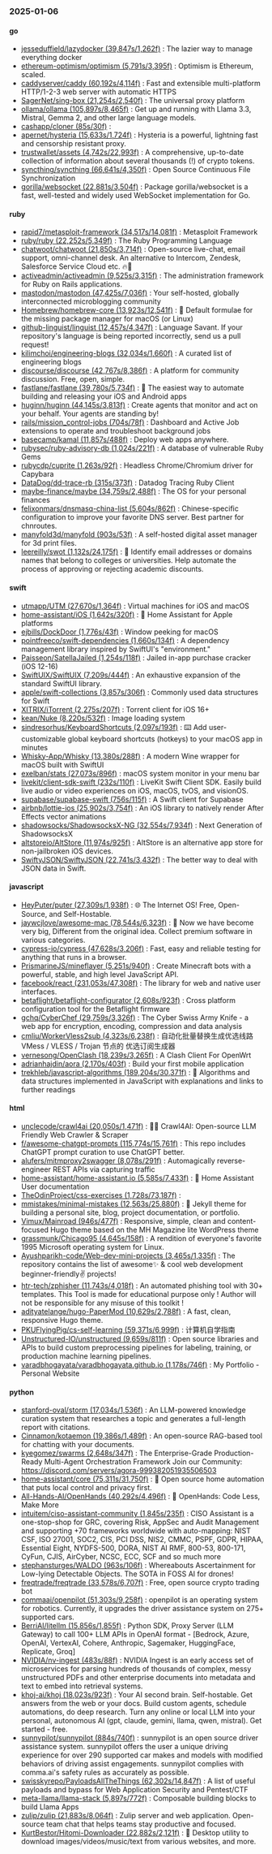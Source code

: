 ### 2025-01-06

#### go
* [jesseduffield/lazydocker (39,847s/1,262f)](https://github.com/jesseduffield/lazydocker) : The lazier way to manage everything docker
* [ethereum-optimism/optimism (5,791s/3,395f)](https://github.com/ethereum-optimism/optimism) : Optimism is Ethereum, scaled.
* [caddyserver/caddy (60,192s/4,114f)](https://github.com/caddyserver/caddy) : Fast and extensible multi-platform HTTP/1-2-3 web server with automatic HTTPS
* [SagerNet/sing-box (21,254s/2,540f)](https://github.com/SagerNet/sing-box) : The universal proxy platform
* [ollama/ollama (105,897s/8,465f)](https://github.com/ollama/ollama) : Get up and running with Llama 3.3, Mistral, Gemma 2, and other large language models.
* [cashapp/cloner (85s/30f)](https://github.com/cashapp/cloner) : 
* [apernet/hysteria (15,633s/1,724f)](https://github.com/apernet/hysteria) : Hysteria is a powerful, lightning fast and censorship resistant proxy.
* [trustwallet/assets (4,742s/22,993f)](https://github.com/trustwallet/assets) : A comprehensive, up-to-date collection of information about several thousands (!) of crypto tokens.
* [syncthing/syncthing (66,641s/4,350f)](https://github.com/syncthing/syncthing) : Open Source Continuous File Synchronization
* [gorilla/websocket (22,881s/3,504f)](https://github.com/gorilla/websocket) : Package gorilla/websocket is a fast, well-tested and widely used WebSocket implementation for Go.

#### ruby
* [rapid7/metasploit-framework (34,517s/14,081f)](https://github.com/rapid7/metasploit-framework) : Metasploit Framework
* [ruby/ruby (22,252s/5,349f)](https://github.com/ruby/ruby) : The Ruby Programming Language
* [chatwoot/chatwoot (21,850s/3,714f)](https://github.com/chatwoot/chatwoot) : Open-source live-chat, email support, omni-channel desk. An alternative to Intercom, Zendesk, Salesforce Service Cloud etc. 🔥💬
* [activeadmin/activeadmin (9,525s/3,315f)](https://github.com/activeadmin/activeadmin) : The administration framework for Ruby on Rails applications.
* [mastodon/mastodon (47,425s/7,036f)](https://github.com/mastodon/mastodon) : Your self-hosted, globally interconnected microblogging community
* [Homebrew/homebrew-core (13,923s/12,541f)](https://github.com/Homebrew/homebrew-core) : 🍻 Default formulae for the missing package manager for macOS (or Linux)
* [github-linguist/linguist (12,457s/4,347f)](https://github.com/github-linguist/linguist) : Language Savant. If your repository's language is being reported incorrectly, send us a pull request!
* [kilimchoi/engineering-blogs (32,034s/1,660f)](https://github.com/kilimchoi/engineering-blogs) : A curated list of engineering blogs
* [discourse/discourse (42,767s/8,386f)](https://github.com/discourse/discourse) : A platform for community discussion. Free, open, simple.
* [fastlane/fastlane (39,780s/5,734f)](https://github.com/fastlane/fastlane) : 🚀 The easiest way to automate building and releasing your iOS and Android apps
* [huginn/huginn (44,145s/3,813f)](https://github.com/huginn/huginn) : Create agents that monitor and act on your behalf. Your agents are standing by!
* [rails/mission_control-jobs (704s/78f)](https://github.com/rails/mission_control-jobs) : Dashboard and Active Job extensions to operate and troubleshoot background jobs
* [basecamp/kamal (11,857s/488f)](https://github.com/basecamp/kamal) : Deploy web apps anywhere.
* [rubysec/ruby-advisory-db (1,024s/221f)](https://github.com/rubysec/ruby-advisory-db) : A database of vulnerable Ruby Gems
* [rubycdp/cuprite (1,263s/92f)](https://github.com/rubycdp/cuprite) : Headless Chrome/Chromium driver for Capybara
* [DataDog/dd-trace-rb (315s/373f)](https://github.com/DataDog/dd-trace-rb) : Datadog Tracing Ruby Client
* [maybe-finance/maybe (34,759s/2,488f)](https://github.com/maybe-finance/maybe) : The OS for your personal finances
* [felixonmars/dnsmasq-china-list (5,604s/862f)](https://github.com/felixonmars/dnsmasq-china-list) : Chinese-specific configuration to improve your favorite DNS server. Best partner for chnroutes.
* [manyfold3d/manyfold (903s/53f)](https://github.com/manyfold3d/manyfold) : A self-hosted digital asset manager for 3d print files.
* [leereilly/swot (1,132s/24,175f)](https://github.com/leereilly/swot) : 🏫 Identify email addresses or domains names that belong to colleges or universities. Help automate the process of approving or rejecting academic discounts.

#### swift
* [utmapp/UTM (27,670s/1,364f)](https://github.com/utmapp/UTM) : Virtual machines for iOS and macOS
* [home-assistant/iOS (1,642s/320f)](https://github.com/home-assistant/iOS) : 📱 Home Assistant for Apple platforms
* [ejbills/DockDoor (1,776s/43f)](https://github.com/ejbills/DockDoor) : Window peeking for macOS
* [pointfreeco/swift-dependencies (1,660s/134f)](https://github.com/pointfreeco/swift-dependencies) : A dependency management library inspired by SwiftUI's "environment."
* [Paisseon/SatellaJailed (1,254s/118f)](https://github.com/Paisseon/SatellaJailed) : Jailed in-app purchase cracker (iOS 12-16)
* [SwiftUIX/SwiftUIX (7,209s/444f)](https://github.com/SwiftUIX/SwiftUIX) : An exhaustive expansion of the standard SwiftUI library.
* [apple/swift-collections (3,857s/306f)](https://github.com/apple/swift-collections) : Commonly used data structures for Swift
* [XITRIX/iTorrent (2,275s/207f)](https://github.com/XITRIX/iTorrent) : Torrent client for iOS 16+
* [kean/Nuke (8,220s/532f)](https://github.com/kean/Nuke) : Image loading system
* [sindresorhus/KeyboardShortcuts (2,097s/193f)](https://github.com/sindresorhus/KeyboardShortcuts) : ⌨️ Add user-customizable global keyboard shortcuts (hotkeys) to your macOS app in minutes
* [Whisky-App/Whisky (13,380s/288f)](https://github.com/Whisky-App/Whisky) : A modern Wine wrapper for macOS built with SwiftUI
* [exelban/stats (27,073s/896f)](https://github.com/exelban/stats) : macOS system monitor in your menu bar
* [livekit/client-sdk-swift (232s/110f)](https://github.com/livekit/client-sdk-swift) : LiveKit Swift Client SDK. Easily build live audio or video experiences on iOS, macOS, tvOS, and visionOS.
* [supabase/supabase-swift (756s/115f)](https://github.com/supabase/supabase-swift) : A Swift client for Supabase
* [airbnb/lottie-ios (25,902s/3,754f)](https://github.com/airbnb/lottie-ios) : An iOS library to natively render After Effects vector animations
* [shadowsocks/ShadowsocksX-NG (32,554s/7,934f)](https://github.com/shadowsocks/ShadowsocksX-NG) : Next Generation of ShadowsocksX
* [altstoreio/AltStore (11,974s/925f)](https://github.com/altstoreio/AltStore) : AltStore is an alternative app store for non-jailbroken iOS devices.
* [SwiftyJSON/SwiftyJSON (22,741s/3,432f)](https://github.com/SwiftyJSON/SwiftyJSON) : The better way to deal with JSON data in Swift.

#### javascript
* [HeyPuter/puter (27,309s/1,938f)](https://github.com/HeyPuter/puter) : 🌐 The Internet OS! Free, Open-Source, and Self-Hostable.
* [jaywcjlove/awesome-mac (78,544s/6,323f)](https://github.com/jaywcjlove/awesome-mac) :  Now we have become very big, Different from the original idea. Collect premium software in various categories.
* [cypress-io/cypress (47,628s/3,206f)](https://github.com/cypress-io/cypress) : Fast, easy and reliable testing for anything that runs in a browser.
* [PrismarineJS/mineflayer (5,251s/940f)](https://github.com/PrismarineJS/mineflayer) : Create Minecraft bots with a powerful, stable, and high level JavaScript API.
* [facebook/react (231,053s/47,308f)](https://github.com/facebook/react) : The library for web and native user interfaces.
* [betaflight/betaflight-configurator (2,608s/923f)](https://github.com/betaflight/betaflight-configurator) : Cross platform configuration tool for the Betaflight firmware
* [gchq/CyberChef (29,759s/3,326f)](https://github.com/gchq/CyberChef) : The Cyber Swiss Army Knife - a web app for encryption, encoding, compression and data analysis
* [cmliu/WorkerVless2sub (4,323s/6,238f)](https://github.com/cmliu/WorkerVless2sub) : 自动化批量替换生成优选线路 VMess / VLESS / Trojan 节点的 优选订阅生成器
* [vernesong/OpenClash (18,239s/3,265f)](https://github.com/vernesong/OpenClash) : A Clash Client For OpenWrt
* [adrianhajdin/aora (2,170s/403f)](https://github.com/adrianhajdin/aora) : Build your first mobile application
* [trekhleb/javascript-algorithms (189,204s/30,371f)](https://github.com/trekhleb/javascript-algorithms) : 📝 Algorithms and data structures implemented in JavaScript with explanations and links to further readings

#### html
* [unclecode/crawl4ai (20,050s/1,471f)](https://github.com/unclecode/crawl4ai) : 🚀🤖 Crawl4AI: Open-source LLM Friendly Web Crawler & Scraper
* [f/awesome-chatgpt-prompts (115,774s/15,761f)](https://github.com/f/awesome-chatgpt-prompts) : This repo includes ChatGPT prompt curation to use ChatGPT better.
* [alufers/mitmproxy2swagger (8,078s/291f)](https://github.com/alufers/mitmproxy2swagger) : Automagically reverse-engineer REST APIs via capturing traffic
* [home-assistant/home-assistant.io (5,585s/7,433f)](https://github.com/home-assistant/home-assistant.io) : 📘 Home Assistant User documentation
* [TheOdinProject/css-exercises (1,728s/73,187f)](https://github.com/TheOdinProject/css-exercises) : 
* [mmistakes/minimal-mistakes (12,563s/25,880f)](https://github.com/mmistakes/minimal-mistakes) : 📐 Jekyll theme for building a personal site, blog, project documentation, or portfolio.
* [Vimux/Mainroad (946s/477f)](https://github.com/Vimux/Mainroad) : Responsive, simple, clean and content-focused Hugo theme based on the MH Magazine lite WordPress theme
* [grassmunk/Chicago95 (4,645s/158f)](https://github.com/grassmunk/Chicago95) : A rendition of everyone's favorite 1995 Microsoft operating system for Linux.
* [Ayushparikh-code/Web-dev-mini-projects (3,465s/1,335f)](https://github.com/Ayushparikh-code/Web-dev-mini-projects) : The repository contains the list of awesome✨ & cool web development beginner-friendly✌️ projects!
* [htr-tech/zphisher (11,743s/4,018f)](https://github.com/htr-tech/zphisher) : An automated phishing tool with 30+ templates. This Tool is made for educational purpose only ! Author will not be responsible for any misuse of this toolkit !
* [adityatelange/hugo-PaperMod (10,629s/2,788f)](https://github.com/adityatelange/hugo-PaperMod) : A fast, clean, responsive Hugo theme.
* [PKUFlyingPig/cs-self-learning (59,371s/6,999f)](https://github.com/PKUFlyingPig/cs-self-learning) : 计算机自学指南
* [Unstructured-IO/unstructured (9,659s/811f)](https://github.com/Unstructured-IO/unstructured) : Open source libraries and APIs to build custom preprocessing pipelines for labeling, training, or production machine learning pipelines.
* [varadbhogayata/varadbhogayata.github.io (1,178s/746f)](https://github.com/varadbhogayata/varadbhogayata.github.io) : My Portfolio - Personal Website

#### python
* [stanford-oval/storm (17,034s/1,536f)](https://github.com/stanford-oval/storm) : An LLM-powered knowledge curation system that researches a topic and generates a full-length report with citations.
* [Cinnamon/kotaemon (19,386s/1,489f)](https://github.com/Cinnamon/kotaemon) : An open-source RAG-based tool for chatting with your documents.
* [kyegomez/swarms (2,648s/347f)](https://github.com/kyegomez/swarms) : The Enterprise-Grade Production-Ready Multi-Agent Orchestration Framework Join our Community: https://discord.com/servers/agora-999382051935506503
* [home-assistant/core (75,311s/31,750f)](https://github.com/home-assistant/core) : 🏡 Open source home automation that puts local control and privacy first.
* [All-Hands-AI/OpenHands (40,292s/4,496f)](https://github.com/All-Hands-AI/OpenHands) : 🙌 OpenHands: Code Less, Make More
* [intuitem/ciso-assistant-community (1,845s/235f)](https://github.com/intuitem/ciso-assistant-community) : CISO Assistant is a one-stop-shop for GRC, covering Risk, AppSec and Audit Management and supporting +70 frameworks worldwide with auto-mapping: NIST CSF, ISO 27001, SOC2, CIS, PCI DSS, NIS2, CMMC, PSPF, GDPR, HIPAA, Essential Eight, NYDFS-500, DORA, NIST AI RMF, 800-53, 800-171, CyFun, CJIS, AirCyber, NCSC, ECC, SCF and so much more
* [stephansturges/WALDO (963s/106f)](https://github.com/stephansturges/WALDO) : Whereabouts Ascertainment for Low-lying Detectable Objects. The SOTA in FOSS AI for drones!
* [freqtrade/freqtrade (33,578s/6,707f)](https://github.com/freqtrade/freqtrade) : Free, open source crypto trading bot
* [commaai/openpilot (51,303s/9,258f)](https://github.com/commaai/openpilot) : openpilot is an operating system for robotics. Currently, it upgrades the driver assistance system on 275+ supported cars.
* [BerriAI/litellm (15,856s/1,855f)](https://github.com/BerriAI/litellm) : Python SDK, Proxy Server (LLM Gateway) to call 100+ LLM APIs in OpenAI format - [Bedrock, Azure, OpenAI, VertexAI, Cohere, Anthropic, Sagemaker, HuggingFace, Replicate, Groq]
* [NVIDIA/nv-ingest (483s/88f)](https://github.com/NVIDIA/nv-ingest) : NVIDIA Ingest is an early access set of microservices for parsing hundreds of thousands of complex, messy unstructured PDFs and other enterprise documents into metadata and text to embed into retrieval systems.
* [khoj-ai/khoj (18,023s/923f)](https://github.com/khoj-ai/khoj) : Your AI second brain. Self-hostable. Get answers from the web or your docs. Build custom agents, schedule automations, do deep research. Turn any online or local LLM into your personal, autonomous AI (gpt, claude, gemini, llama, qwen, mistral). Get started - free.
* [sunnypilot/sunnypilot (884s/740f)](https://github.com/sunnypilot/sunnypilot) : sunnypilot is an open source driver assistance system. sunnypilot offers the user a unique driving experience for over 290 supported car makes and models with modified behaviors of driving assist engagements. sunnypilot complies with comma.ai's safety rules as accurately as possible.
* [swisskyrepo/PayloadsAllTheThings (62,302s/14,847f)](https://github.com/swisskyrepo/PayloadsAllTheThings) : A list of useful payloads and bypass for Web Application Security and Pentest/CTF
* [meta-llama/llama-stack (5,897s/772f)](https://github.com/meta-llama/llama-stack) : Composable building blocks to build Llama Apps
* [zulip/zulip (21,883s/8,064f)](https://github.com/zulip/zulip) : Zulip server and web application. Open-source team chat that helps teams stay productive and focused.
* [KurtBestor/Hitomi-Downloader (22,882s/2,121f)](https://github.com/KurtBestor/Hitomi-Downloader) : 🍰 Desktop utility to download images/videos/music/text from various websites, and more.
